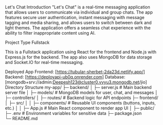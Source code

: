 Let's Chat
Introduction
"Let's Chat" is a real-time messaging application that allows users to communicate via individual and group chats. The app features secure user authentication, instant messaging with message tagging and media sharing, and allows users to switch between dark and light themes. The application offers a seamless chat experience with the ability to filter inappropriate content using AI.

Project Type
Fullstack

This is a Fullstack application using React for the frontend and Node.js with Express.js for the backend. The app also uses MongoDB for data storage and Socket.IO for real-time messaging.

Deployed App
Frontend: [https://tubular-sherbet-2da23d.netlify.app/]
Backend: [https://deployapi-ub0q.onrender.com]
Database: [mongodb+srv://admin:Deepesh123@cluster0.vvyu3.mongodb.net/jio]
Directory Structure
my-app/
├─ backend/
│  ├─ server.js          # Main backend server file
│  ├─ models/            # MongoDB models for user, chat, and messages
│  ├─ controllers/
│  ├─ routes/        # Backend logic for API endpoints
├─ frontend/
│  ├─ src/
│  │  ├─ components/     # Reusable UI components (buttons, inputs, etc.)
│  │  ├─ App.js          # Main React component to render app UI
│  ├─ public/
├─ .env                   # Environment variables for sensitive data
├─ package.json         
└─ README.md              